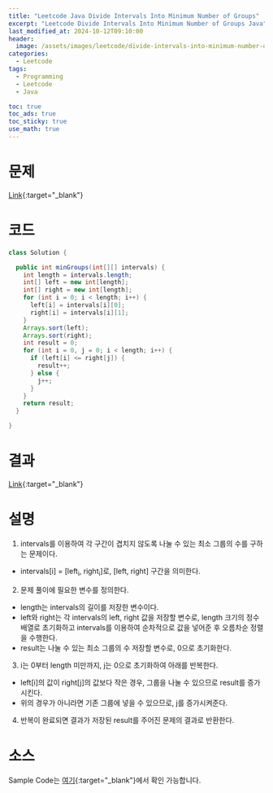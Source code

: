 ```yaml
---
title: "Leetcode Java Divide Intervals Into Minimum Number of Groups"
excerpt: "Leetcode Divide Intervals Into Minimum Number of Groups Java"
last_modified_at: 2024-10-12T09:10:00
header:
  image: /assets/images/leetcode/divide-intervals-into-minimum-number-of-groups.png
categories:
  - Leetcode
tags:
  - Programming
  - Leetcode
  - Java

toc: true
toc_ads: true
toc_sticky: true
use_math: true
---
```

# 문제
[Link](https://leetcode.com/problems/divide-intervals-into-minimum-number-of-groups/){:target="_blank"}

# 코드
```java
class Solution {

  public int minGroups(int[][] intervals) {
    int length = intervals.length;
    int[] left = new int[length];
    int[] right = new int[length];
    for (int i = 0; i < length; i++) {
      left[i] = intervals[i][0];
      right[i] = intervals[i][1];
    }
    Arrays.sort(left);
    Arrays.sort(right);
    int result = 0;
    for (int i = 0, j = 0; i < length; i++) {
      if (left[i] <= right[j]) {
        result++;
      } else {
        j++;
      }
    }
    return result;
  }

}
```

# 결과
[Link](https://leetcode.com/problems/divide-intervals-into-minimum-number-of-groups/submissions/1419482524/){:target="_blank"}

# 설명
1. intervals를 이용하여 각 구간이 겹치지 않도록 나눌 수 있는 최소 그룹의 수를 구하는 문제이다.
- intervals[i] = [left<sub>i</sub>, right<sub>i</sub>]로, [left, right] 구간을 의미한다.

2. 문제 풀이에 필요한 변수를 정의한다.
- length는 intervals의 길이를 저장한 변수이다.
- left와 right는 각 intervals의 left, right 값을 저장할 변수로, length 크기의 정수 배열로 초기화하고 intervals를 이용하여 순차적으로 값을 넣어준 후 오름차순 정렬을 수행한다.
- result는 나눌 수 있는 최소 그룹의 수 저장할 변수로, 0으로 초기화한다.

3. i는 0부터 length 미만까지, j는 0으로 초기화하여 아래를 반복한다.
- left[i]의 값이 right[j]의 값보다 작은 경우, 그룹을 나눌 수 있으므로 result를 증가시킨다.
- 위의 경우가 아니라면 기존 그룹에 넣을 수 있으므로, j를 증가시켜준다.

4. 반복이 완료되면 결과가 저장된 result를 주어진 문제의 결과로 반환한다.

# 소스
Sample Code는 [여기](https://github.com/GracefulSoul/leetcode/blob/master/src/main/java/gracefulsoul/problems/DivideIntervalsIntoMinimumNumberOfGroups.java){:target="_blank"}에서 확인 가능합니다.